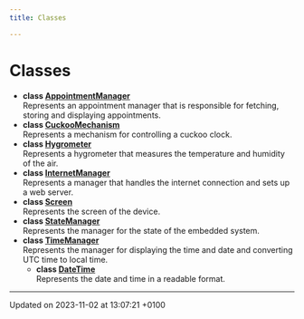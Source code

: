 ```yaml
---
title: Classes

---
```


# Classes




* **class [AppointmentManager](/embedded/class_appointment_manager/)** <br>Represents an appointment manager that is responsible for fetching, storing and displaying appointments. 
* **class [CuckooMechanism](/embedded/class_cuckoo_mechanism/)** <br>Represents a mechanism for controlling a cuckoo clock. 
* **class [Hygrometer](/embedded/class_hygrometer/)** <br>Represents a hygrometer that measures the temperature and humidity of the air. 
* **class [InternetManager](/embedded/class_internet_manager/)** <br>Represents a manager that handles the internet connection and sets up a web server. 
* **class [Screen](/embedded/class_screen/)** <br>Represents the screen of the device. 
* **class [StateManager](/embedded/class_state_manager/)** <br>Represents the manager for the state of the embedded system. 
* **class [TimeManager](/embedded/class_time_manager/)** <br>Represents the manager for displaying the time and date and converting UTC time to local time. 
    * **class [DateTime](/embedded/class_time_manager_1_1_date_time/)** <br>Represents the date and time in a readable format. 



-------------------------------

Updated on 2023-11-02 at 13:07:21 +0100
